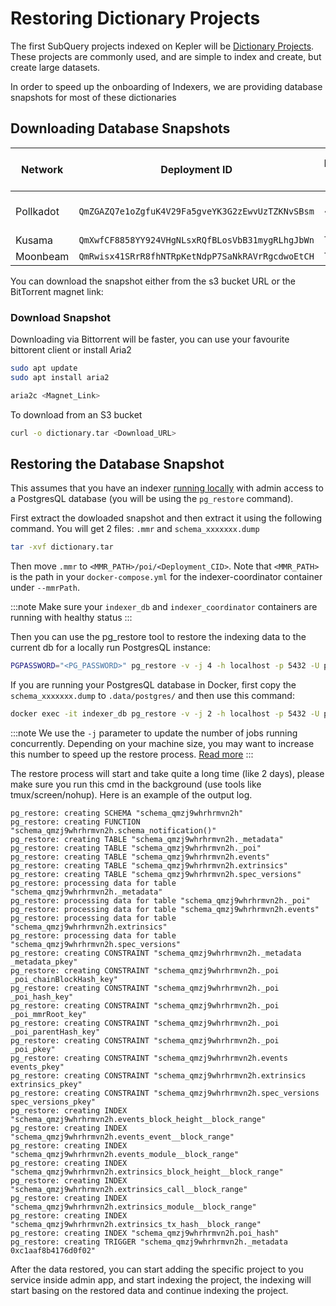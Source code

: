 # Restoring Dictionary Projects

The first SubQuery projects indexed on Kepler will be [Dictionary Projects](../../../academy/tutorials_examples/dictionary.md). These projects are commonly used, and are simple to index and create, but create large datasets.

In order to speed up the onboarding of Indexers, we are providing database snapshots for most of these dictionaries

## Downloading Database Snapshots

| Network   | Deployment ID                                    | Database Size | S3 Bucket URL                                                                                                                                                                                                                                                                                                                                                                                                                                                                                                                                                                                                                                                                                                                                                                                                                                                                                                                                                                                                                                                                                                                                                                                                                                                                                                                                                                                                                                                                                                                                                                                                                                         | BT Magnet Link                                                                                                                                                                                                                                                                                             | SHA256                                                             |
| --------- | ------------------------------------------------ | ------------- | ----------------------------------------------------------------------------------------------------------------------------------------------------------------------------------------------------------------------------------------------------------------------------------------------------------------------------------------------------------------------------------------------------------------------------------------------------------------------------------------------------------------------------------------------------------------------------------------------------------------------------------------------------------------------------------------------------------------------------------------------------------------------------------------------------------------------------------------------------------------------------------------------------------------------------------------------------------------------------------------------------------------------------------------------------------------------------------------------------------------------------------------------------------------------------------------------------------------------------------------------------------------------------------------------------------------------------------------------------------------------------------------------------------------------------------------------------------------------------------------------------------------------------------------------------------------------------------------------------------------------------------------------------- | ---------------------------------------------------------------------------------------------------------------------------------------------------------------------------------------------------------------------------------------------------------------------------------------------------------- | ------------------------------------------------------------------ |
| Pollkadot | `QmZGAZQ7e1oZgfuK4V29Fa5gveYK3G2zEwvUzTZKNvSBsm` | ~170GB        | [S3 URL](https://kepler-dictionary-projects.s3.ap-southeast-2.amazonaws.com/polkadot/polkadot.tar?response-content-disposition=inline&X-Amz-Security-Token=IQoJb3JpZ2luX2VjEHoaDmFwLXNvdXRoZWFzdC0yIkYwRAIgTOil5bFSqp0B3m%2FEyAuN%2FeXTzGf6bluEHXNXHOJETcoCIH59wxs5ip85Sgk%2BpULY50hKkS7ke5hePt3INWGcQO7MKokDCHMQARoMMDM3NzkwNjQ0MTc0IgwjFgfvgVBm2v7ojRYq5gKEgIh%2F6bgqc0e64gEIeZmlv8i5wRg8HqNEU3yB8jT%2B27NTOUPZIk3jtQ9RFfqfqgfPAG2uS2rcE6Apm9MWPxCuGyoLNbU0N15niurHByBdAJhb981jDmXAO3AxMf2N2hmUWF9A6lPd5AWnDO33j8Qq2J%2FTS6ZsXdFQL0avwor9E2TTnJn3Wy9Vz2C4lKPxCeTYyhjyanSDHi%2BfXQ0yshwUKYjTiGbVScRnmp8eDzU1yKDmPovyFyxgH%2BXTyUMv3JsfOeOLuv5FEGokgjO7SUnul4gZY4YNPyw71tMi0fR3yTt60l7%2FfLyHD2AYPaEBCrQBdYD7wY6%2FLVhKafJ2yHOOnNts%2Bb7PAzotsfwa%2B6iTSa%2F7wGQfy8EWqF4jcYqRF6QC18mOTOATGNwdKFRlnBqLqcbZ9vsXn4NIRbiGIjeKnPpB2EftQTxY5GHnOwQc9I6JiAn2VhGJHWw%2B6yL%2Bz%2F%2B2NXqZCYloMLLo%2FqEGOrQCRkjj5vzcK%2Bc2Qd%2B9WHO%2FjoxguiHx6wpFQ%2FoZDm6pdQpiO6GQCkN5GcD%2FKCHb7drcL8%2BwcjWSpy%2Bulm6pVPDdGVgCeL65N4gw7qf9VReMOH4vuLi8xCXxNaBer331HLzq9pjxrKhF0dUEZnYN%2BD3spgzEhTp2lWP61q0MSC6d0lVQyG28pBmaFm3gUcdHojgEpSs8ZZ1tmRu8mXzx0wFmbnKG51blAWwt7tMYxVIY2DyvCB5mW5yhK%2F2jWAsRAQo5dnhXzOgUYtxRwbNYWvur8fh5CIuUEFP8%2BNW6IuVgioMdB%2Bqc7fiX0%2FU0TdyM10S%2Fk9f%2BI6QbbuFfe1V1N0%2B6kJI8YsW8WAFyLOiIDoDOCJupfy1eXnJ3uIDcnU%2F%2FvRNz720R5MEvK37MEKQgR2su7g9b7KI%3D&X-Amz-Algorithm=AWS4-HMAC-SHA256&X-Amz-Date=20230419T092904Z&X-Amz-SignedHeaders=host&X-Amz-Expires=43200&X-Amz-Credential=ASIAQRTD7O7HDF2FI6U2%2F20230419%2Fap-southeast-2%2Fs3%2Faws4_request&X-Amz-Signature=7ed84f4b99836430dbd6f32b408b9a49c532206ecb4c784e22fc4ae4496ff564) | [Bittorrent Magnet Link](magnet:xt=urn:btih:bea3b630dd7c7d47c91a4ca6d469d8f50dffc0e3&dn=polkadot.dictionary.tar&xl=12601036800tr=udp%3A%2F%2Ftracker.opentrackr.org%3A1337%2Fannounce&tr=udp%3A%2F%2Ftracker.openbittorrent.com%3A6969%2Fannounce&tr=http%3A%2F%2Fopentracker.i2p.rocks%3A6969%2Fannounce) | `f14b6cf112cdb6dbb5e054310a176da03ed052f7e2b714647ea6d36f58433c9c` |
| Kusama    | `QmXwfCF8858YY924VHgNLsxRQfBLosVbB31mygRLhgJbWn` | TBC           |                                                                                                                                                                                                                                                                                                                                                                                                                                                                                                                                                                                                                                                                                                                                                                                                                                                                                                                                                                                                                                                                                                                                                                                                                                                                                                                                                                                                                                                                                                                                                                                                                                                       |                                                                                                                                                                                                                                                                                                            |
| Moonbeam  | `QmRwisx41SRrR8fhNTRpKetNdpP7SaNkRAVrRgcdwoEtCH` | TBC           |                                                                                                                                                                                                                                                                                                                                                                                                                                                                                                                                                                                                                                                                                                                                                                                                                                                                                                                                                                                                                                                                                                                                                                                                                                                                                                                                                                                                                                                                                                                                                                                                                                                       |

You can download the snapshot either from the s3 bucket URL or the BitTorrent magnet link:

### Download Snapshot

Downloading via Bittorrent will be faster, you can use your favourite bittorent client or install Aria2

```bash
sudo apt update
sudo apt install aria2

aria2c <Magnet_Link>
```

To download from an S3 bucket

```bash
curl -o dictionary.tar <Download_URL>
```

## Restoring the Database Snapshot

This assumes that you have an indexer [running locally](../../../run_publish/run.md) with admin access to a PostgresQL database (you will be using the `pg_restore` command).

First extract the dowloaded snapshot and then extract it using the following command. You will get 2 files: `.mmr` and `schema_xxxxxxx.dump`

```bash
tar -xvf dictionary.tar
```

Then move `.mmr` to `<MMR_PATH>/poi/<Deployment_CID>`. Note that `<MMR_PATH>` is the path in your `docker-compose.yml` for the indexer-coordinator container under `--mmrPath`.

:::note
Make sure your `indexer_db` and `indexer_coordinator` containers are running with healthy status
:::

Then you can use the pg_restore tool to restore the indexing data to the current db for a locally run PostgresQL instance:

```bash
PGPASSWORD="<PG_PASSWORD>" pg_restore -v -j 4 -h localhost -p 5432 -U postgres -d postgres schema_xxxxxxx.dump > restore.log 2>&1 &
```

If you are running your PostgresQL database in Docker, first copy the `schema_xxxxxxx.dump` to `.data/postgres/` and then use this command:

```bash
docker exec -it indexer_db pg_restore -v -j 2 -h localhost -p 5432 -U postgres -d postgres /var/lib/postgresql/data/schema_xxxxxxx.dump
```

:::note
We use the `-j` parameter to update the number of jobs running concurrently. Depending on your machine size, you may want to increase this number to speed up the restore process. [Read more](https://www.postgresql.org/docs/current/app-pgrestore.html)
:::

The restore process will start and take quite a long time (like 2 days), please make sure you run this cmd in the background (use tools like tmux/screen/nohup). Here is an example of the output log.

```
pg_restore: creating SCHEMA "schema_qmzj9whrhrmvn2h"
pg_restore: creating FUNCTION "schema_qmzj9whrhrmvn2h.schema_notification()"
pg_restore: creating TABLE "schema_qmzj9whrhrmvn2h._metadata"
pg_restore: creating TABLE "schema_qmzj9whrhrmvn2h._poi"
pg_restore: creating TABLE "schema_qmzj9whrhrmvn2h.events"
pg_restore: creating TABLE "schema_qmzj9whrhrmvn2h.extrinsics"
pg_restore: creating TABLE "schema_qmzj9whrhrmvn2h.spec_versions"
pg_restore: processing data for table "schema_qmzj9whrhrmvn2h._metadata"
pg_restore: processing data for table "schema_qmzj9whrhrmvn2h._poi"
pg_restore: processing data for table "schema_qmzj9whrhrmvn2h.events"
pg_restore: processing data for table "schema_qmzj9whrhrmvn2h.extrinsics"
pg_restore: processing data for table "schema_qmzj9whrhrmvn2h.spec_versions"
pg_restore: creating CONSTRAINT "schema_qmzj9whrhrmvn2h._metadata _metadata_pkey"
pg_restore: creating CONSTRAINT "schema_qmzj9whrhrmvn2h._poi _poi_chainBlockHash_key"
pg_restore: creating CONSTRAINT "schema_qmzj9whrhrmvn2h._poi _poi_hash_key"
pg_restore: creating CONSTRAINT "schema_qmzj9whrhrmvn2h._poi _poi_mmrRoot_key"
pg_restore: creating CONSTRAINT "schema_qmzj9whrhrmvn2h._poi _poi_parentHash_key"
pg_restore: creating CONSTRAINT "schema_qmzj9whrhrmvn2h._poi _poi_pkey"
pg_restore: creating CONSTRAINT "schema_qmzj9whrhrmvn2h.events events_pkey"
pg_restore: creating CONSTRAINT "schema_qmzj9whrhrmvn2h.extrinsics extrinsics_pkey"
pg_restore: creating CONSTRAINT "schema_qmzj9whrhrmvn2h.spec_versions spec_versions_pkey"
pg_restore: creating INDEX "schema_qmzj9whrhrmvn2h.events_block_height__block_range"
pg_restore: creating INDEX "schema_qmzj9whrhrmvn2h.events_event__block_range"
pg_restore: creating INDEX "schema_qmzj9whrhrmvn2h.events_module__block_range"
pg_restore: creating INDEX "schema_qmzj9whrhrmvn2h.extrinsics_block_height__block_range"
pg_restore: creating INDEX "schema_qmzj9whrhrmvn2h.extrinsics_call__block_range"
pg_restore: creating INDEX "schema_qmzj9whrhrmvn2h.extrinsics_module__block_range"
pg_restore: creating INDEX "schema_qmzj9whrhrmvn2h.extrinsics_tx_hash__block_range"
pg_restore: creating INDEX "schema_qmzj9whrhrmvn2h.poi_hash"
pg_restore: creating TRIGGER "schema_qmzj9whrhrmvn2h._metadata 0xc1aaf8b4176d0f02"
```

After the data restored, you can start adding the specific project to you service inside admin app, and start indexing the project, the indexing will start basing on the restored data and continue indexing the project.
